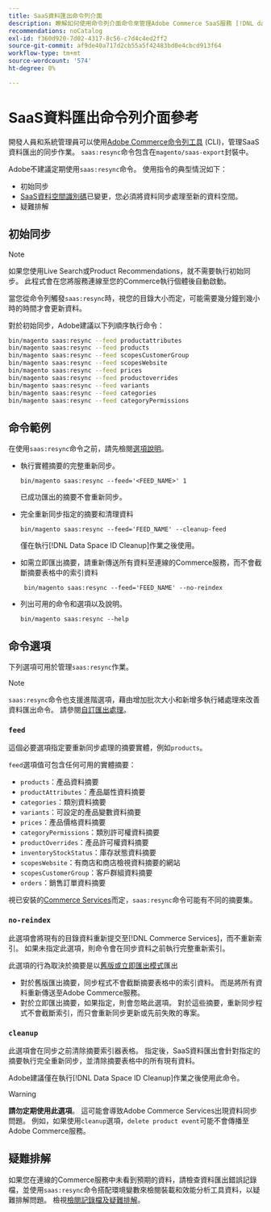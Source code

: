 ```yaml
---
title: SaaS資料匯出命令列介面
description: 瞭解如何使用命令列介面命令來管理Adobe Commerce SaaS服務 [!DNL data export extension] 的摘要和程式。
recommendations: noCatalog
exl-id: f360d920-7d02-4317-8c56-c7d4c4ed2ff2
source-git-commit: af9de40a717d2cb55a5f42483bd0e4cbcd913f64
workflow-type: tm+mt
source-wordcount: '574'
ht-degree: 0%

---
```


# SaaS資料匯出命令列介面參考

開發人員和系統管理員可以使用[Adobe Commerce命令列工具](https://experienceleague.adobe.com/en/docs/commerce-operations/configuration-guide/cli/config-cli) (CLI)，管理SaaS資料匯出的同步作業。 `saas:resync`命令包含在`magento/saas-export`封裝中。

Adobe不建議定期使用`saas:resync`命令。 使用指令的典型情況如下：

- 初始同步
- [SaaS資料空間識別碼](https://experienceleague.adobe.com/en/docs/commerce-admin/config/services/saas)已變更，您必須將資料同步處理至新的資料空間。
- 疑難排解

## 初始同步

>[!NOTE]
>如果您使用Live Search或Product Recommendations，就不需要執行初始同步。 此程式會在您將服務連線至您的Commerce執行個體後自動啟動。

當您從命令列觸發`saas:resync`時，視您的目錄大小而定，可能需要幾分鐘到幾小時的時間才會更新資料。

對於初始同步，Adobe建議以下列順序執行命令：

```bash
bin/magento saas:resync --feed productattributes
bin/magento saas:resync --feed products
bin/magento saas:resync --feed scopesCustomerGroup
bin/magento saas:resync --feed scopesWebsite
bin/magento saas:resync --feed prices
bin/magento saas:resync --feed productoverrides
bin/magento saas:resync --feed variants
bin/magento saas:resync --feed categories
bin/magento saas:resync --feed categoryPermissions
```

## 命令範例

在使用`saas:resync`命令之前，請先檢閱[選項說明](#command-options)。

- 執行實體摘要的完整重新同步。

  ```
  bin/magento saas:resync --feed='<FEED_NAME>' 1
  ```

  已成功匯出的摘要不會重新同步。

- 完全重新同步指定的摘要和清理資料

  ```
  bin/magento saas:resync --feed='FEED_NAME' --cleanup-feed
  ```

  僅在執行[!DNL Data Space ID Cleanup]作業之後使用。

- 如需立即匯出摘要，請重新傳送所有資料至連線的Commerce服務，而不會截斷摘要表格中的索引資料

  ```
   bin/magento saas:resync --feed='FEED_NAME' --no-reindex
  ```

- 列出可用的命令和選項以及說明。

  ```
  bin/magento saas:resync --help
  ```

## 命令選項

下列選項可用於管理`saas:resync`作業。

>[!NOTE]
>
>`saas:resync`命令也支援進階選項，藉由增加批次大小和新增多執行緒處理來改善資料匯出命令。 請參閱[自訂匯出處理](customize-export-processing.md)。

### `feed`

這個必要選項指定要重新同步處理的摘要實體，例如`products`。

`feed`選項值可包含任何可用的實體摘要：

- `products`：產品資料摘要
- `productAttributes`：產品屬性資料摘要
- `categories`：類別資料摘要
- `variants`：可設定的產品變數資料摘要
- `prices`：產品價格資料摘要
- `categoryPermissions`：類別許可權資料摘要
- `productOverrides`：產品許可權資料摘要
- `inventoryStockStatus`：庫存狀態資料摘要
- `scopesWebsite`：有商店和商店檢視資料摘要的網站
- `scopesCustomerGroup`：客戶群組資料摘要
- `orders`：銷售訂單資料摘要

視已安裝的[Commerce Services](../landing/saas.md)而定，`saas:resync`命令可能有不同的摘要集。

### `no-reindex`

此選項會將現有的目錄資料重新提交至[!DNL Commerce Services]，而不重新索引。 如果未指定此選項，則命令會在同步資料之前執行完整重新索引。

此選項的行為取決於摘要是以[舊版或立即匯出模式](data-synchronization.md#synchronization-modes)匯出

- 對於舊版匯出摘要，同步程式不會截斷摘要表格中的索引資料。 而是將所有資料重新傳送至Adobe Commerce服務。
- 對於立即匯出摘要，如果指定，則會忽略此選項。 對於這些摘要，重新同步程式不會截斷索引，而只會重新同步更新或先前失敗的專案。

### `cleanup`

此選項會在同步之前清除摘要索引器表格。 指定後，SaaS資料匯出會針對指定的摘要執行完全重新同步，並清除摘要表格中的所有現有資料。

Adobe建議僅在執行[!DNL Data Space ID Cleanup]作業之後使用此命令。

>[!WARNING]
>
>**請勿定期使用此選項**。 這可能會導致Adobe Commerce Services出現資料同步問題。 例如，如果使用`cleanup`選項，`delete product event`可能不會傳播至Adobe Commerce服務。

## 疑難排解

如果您在連線的Commerce服務中未看到預期的資料，請檢查資料匯出錯誤記錄檔，並使用`saas:resync`命令搭配環境變數來檢閱裝載和效能分析工具資料，以疑難排解問題。 檢視[檢閱記錄檔及疑難排解](troubleshooting-logging.md)。
